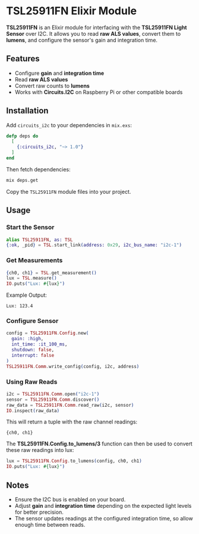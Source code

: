 # TSL25911FN Elixir Module

**TSL25911FN** is an Elixir module for interfacing with the **TSL25911FN Light Sensor** over I2C. It allows you to read **raw ALS values**, convert them to **lumens**, and configure the sensor's gain and integration time.

## Features
- Configure **gain** and **integration time**
- Read **raw ALS values**
- Convert raw counts to **lumens**
- Works with **Circuits.I2C** on Raspberry Pi or other compatible boards

## Installation
Add `circuits_i2c` to your dependencies in `mix.exs`:

```elixir
defp deps do
  [
    {:circuits_i2c, "~> 1.0"}
  ]
end
```

Then fetch dependencies:

```bash
mix deps.get
```

Copy the `TSL25911FN` module files into your project.

## Usage

### Start the Sensor

```elixir
alias TSL25911FN, as: TSL
{:ok, _pid} = TSL.start_link(address: 0x29, i2c_bus_name: "i2c-1")
```

### Get Measurements

```elixir
{ch0, ch1} = TSL.get_measurement()
lux = TSL.measure()
IO.puts("Lux: #{lux}")
```

Example Output:

```
Lux: 123.4
```

### Configure Sensor

```elixir
config = TSL25911FN.Config.new(
  gain: :high,
  int_time: :it_100_ms,
  shutdown: false,
  interrupt: false
)
TSL25911FN.Comm.write_config(config, i2c, address)
```

### Using Raw Reads

```elixir
i2c = TSL25911FN.Comm.open("i2c-1")
sensor = TSL25911FN.Comm.discover()
raw_data = TSL25911FN.Comm.read_raw(i2c, sensor)
IO.inspect(raw_data)
```

This will return a tuple with the raw channel readings:

```
{ch0, ch1}
```

The **TSL25911FN.Config.to_lumens/3** function can then be used to convert these raw readings into lux:

```elixir
lux = TSL25911FN.Config.to_lumens(config, ch0, ch1)
IO.puts("Lux: #{lux}")
```

## Notes
- Ensure the I2C bus is enabled on your board.
- Adjust **gain** and **integration time** depending on the expected light levels for better precision.
- The sensor updates readings at the configured integration time, so allow enough time between reads.
